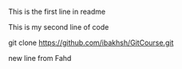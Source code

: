 This is the first line in readme

This is my second line of code 


git clone https://github.com/ibakhsh/GitCourse.git 


new line from Fahd